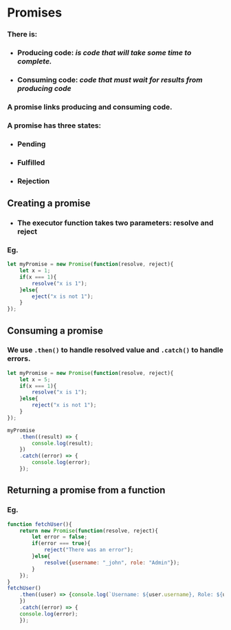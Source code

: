 # Promises
### There is:
- ### Producing code: *is code that will take some time to complete.*

- ### Consuming code: *code that must wait for results from producing code*

### A **promise**  links producing and consuming code.

### A promise has three states:

- ### Pending
- ### Fulfilled
- ### Rejection

## Creating a promise

- ### The executor function takes two parameters: resolve and  reject
### Eg.
```js
let myPromise = new Promise(function(resolve, reject){
    let x = 1;
    if(x === 1){
        resolve("x is 1");
    }else{
        eject("x is not 1");
    }
});
```
## Consuming a promise
### We use `.then()` to handle resolved value and `.catch()` to handle errors.
```js
let myPromise = new Promise(function(resolve, reject){
    let x = 5;
    if(x === 1){
        resolve("x is 1");
    }else{
        reject("x is not 1");
    }
});

myPromise
    .then((result) => {
        console.log(result);
    })
    .catch((error) => {
        console.log(error);
    });
```
## Returning a promise from a function
### Eg.
```js
function fetchUser(){
    return new Promise(function(resolve, reject){
        let error = false;
        if(error === true){
            reject("There was an error");
        }else{
            resolve({username: "_john", role: "Admin"});
        }
    });
}
fetchUser()
    .then((user) => {console.log(`Username: ${user.username}, Role: ${user.role}`);
    })
    .catch((error) => {
    console.log(error);
    });
```
